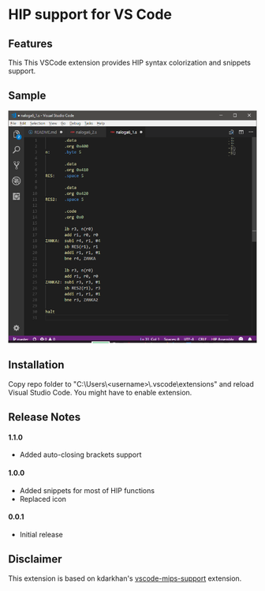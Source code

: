 # HIP support for VS Code

## Features
This This VSCode extension provides HIP syntax colorization and snippets support.

## Sample
![sample](https://raw.githubusercontent.com/LGaljo/vscode-hip-support/master/images/sample.png)

## Installation
Copy repo folder to "C:\Users\\<username\>\\.vscode\extensions" and reload Visual Studio Code.
You might have to enable extension.

## Release Notes

#### 1.1.0
* Added auto-closing brackets support

#### 1.0.0
* Added snippets for most of HIP functions
* Replaced icon

#### 0.0.1
* Initial release

## Disclaimer
This extension is based on kdarkhan's [vscode-mips-support](https://github.com/textmate/mips.tmbundle) extension.
